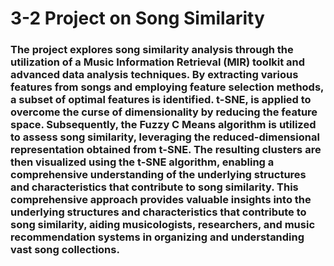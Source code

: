 # 3-2 Project on Song Similarity 
### The project explores song similarity analysis through the utilization of a Music Information Retrieval (MIR) toolkit and advanced data analysis techniques. By extracting various features from songs and employing feature selection methods, a subset of optimal features is identified. t-SNE, is applied to overcome the curse of dimensionality by reducing the feature space. Subsequently, the Fuzzy C Means algorithm is utilized to assess song similarity, leveraging the reduced-dimensional representation obtained from t-SNE. The resulting clusters are then visualized using the t-SNE algorithm, enabling a comprehensive understanding of the underlying structures and characteristics that contribute to song similarity. This comprehensive approach provides valuable insights into the underlying structures and characteristics that contribute to song similarity, aiding musicologists, researchers, and music recommendation systems in organizing and understanding vast song collections.
